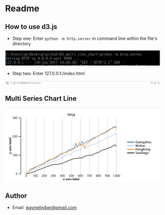 # Readme

## How to use d3.js

* Step one: Enter `python -m http.server` in command line within the file's directory

![python_demo](/python.png)

* Step two: Enter 127.0.0.1:/index.html

![example](/browser.png)



## Multi Series Chart Line

![example](/line_chart.png)


## Author

* Email: waynelin4wr@gmail.com
